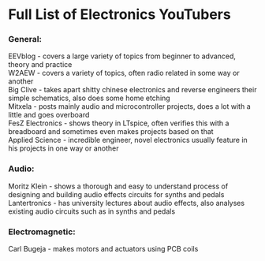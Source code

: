 # Full List of Electronics YouTubers

### General:
EEVblog - covers a large variety of topics from beginner to advanced, theory and practice <br>
W2AEW - covers a variety of topics, often radio related in some way or another <br>
Big Clive - takes apart shitty chinese electronics and reverse engineers their simple schematics, also does some home etching <br>
Mitxela - posts mainly audio and microcontroller projects, does a lot with a little and goes overboard <br>
FesZ Electronics - shows theory in LTspice, often verifies this with a breadboard and sometimes even makes projects based on that <br>
Applied Science - incredible engineer, novel electronics usually feature in his projects in one way or another <br>

### Audio:
Moritz Klein - shows a thorough and easy to understand process of designing and building audio effects circuits for synths and pedals <br>
Lantertronics - has university lectures about audio effects, also analyses existing audio circuits such as in synths and pedals <br>

### Electromagnetic:
Carl Bugeja - makes motors and actuators using PCB coils <br>
